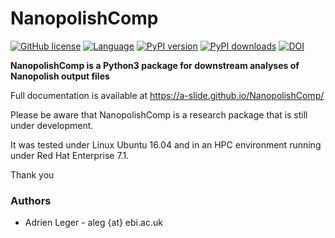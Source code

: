 # NanopolishComp

[![GitHub license](https://img.shields.io/github/license/a-slide/NanopolishComp.svg)](https://github.com/a-slide/NanopolishComp/blob/master/LICENSE)
[![Language](https://img.shields.io/badge/Language-Python3-yellow.svg)](https://www.python.org/)
[![PyPI version](https://badge.fury.io/py/NanopolishComp.svg)](https://badge.fury.io/py/NanopolishComp)
[![PyPI downloads](https://pepy.tech/badge/nanopolishcomp)](https://pepy.tech/project/nanopolishcomp)
[![DOI](https://zenodo.org/badge/144169864.svg)](https://zenodo.org/badge/latestdoi/144169864)

**NanopolishComp is a Python3 package for downstream analyses of Nanopolish output files**

Full documentation is available at https://a-slide.github.io/NanopolishComp/

Please be aware that NanopolishComp is a research package that is still under development.

It was tested under Linux Ubuntu 16.04 and in an HPC environment running under Red Hat Enterprise 7.1.

Thank you

### Authors

* Adrien Leger - aleg {at} ebi.ac.uk
